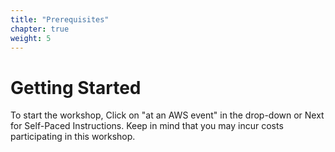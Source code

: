 ```yaml
---
title: "Prerequisites"
chapter: true
weight: 5
---
```


# Getting Started
To start the workshop, Click on "at an AWS event" in the drop-down or Next for Self-Paced Instructions. Keep in mind that you may incur costs participating in this workshop.
